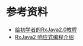 # 参考资料

* [给初学者的RxJava2.0教程](https://www.jianshu.com/p/464fa025229e)
* [RxJava2 响应式编程介绍](https://zouzhberk.github.io/rxjava-study/)
